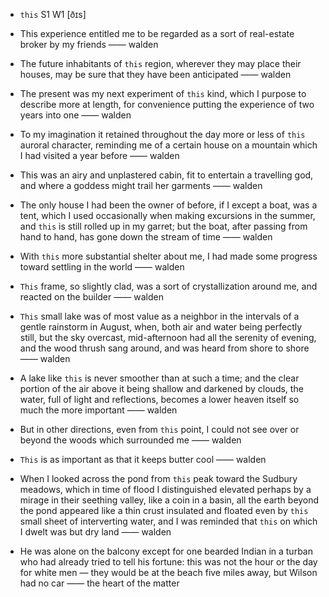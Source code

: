 - `this` S1 W1 [ðɪs]



-  This experience entitled me to be regarded as a sort of real-estate broker by my friends —— walden

-  The future inhabitants of `this` region, wherever they may place their houses, may be sure that they have been anticipated —— walden

- The present was my next experiment of `this` kind, which I purpose to describe more at length, for convenience putting the experience of two years into one —— walden

-  To my imagination it retained throughout the day more or less of `this` auroral character, reminding me of a certain house on a mountain which I had visited a year before —— walden

-  This was an airy and unplastered cabin, fit to entertain a travelling god, and where a goddess might trail her garments —— walden

- The only house I had been the owner of before, if I except a boat, was a tent, which I used occasionally when making excursions in the summer, and `this` is still rolled up in my garret; but the boat, after passing from hand to hand, has gone down the stream of time —— walden

-  With `this` more substantial shelter about me, I had made some progress toward settling in the world —— walden

-  `This` frame, so slightly clad, was a sort of crystallization around me, and reacted on the builder —— walden

- `This` small lake was of most value as a neighbor in the intervals of a gentle rainstorm in August, when, both air and water being perfectly still, but the sky overcast, mid-afternoon had all the serenity of evening, and the wood thrush sang around, and was heard from shore to shore —— walden

-  A lake like `this` is never smoother than at such a time; and the clear portion of the air above it being shallow and darkened by clouds, the water, full of light and reflections, becomes a lower heaven itself so much the more important —— walden

-  But in other directions, even from `this` point, I could not see over or beyond the woods which surrounded me —— walden

-  `This` is as important as that it keeps butter cool —— walden

-  When I looked across the pond from `this` peak toward the Sudbury meadows, which in time of flood I distinguished elevated perhaps by a mirage in their seething valley, like a coin in a basin, all the earth beyond the pond appeared like a thin crust insulated and floated even by `this` small sheet of interverting water, and I was reminded that `this` on which I dwelt was but dry land —— walden

-  He was alone on the balcony except for one bearded Indian in a turban who had already tried to tell his fortune: this was not the hour or the day for white men — they would be at the beach five miles away, but Wilson had no car —— the heart of the matter